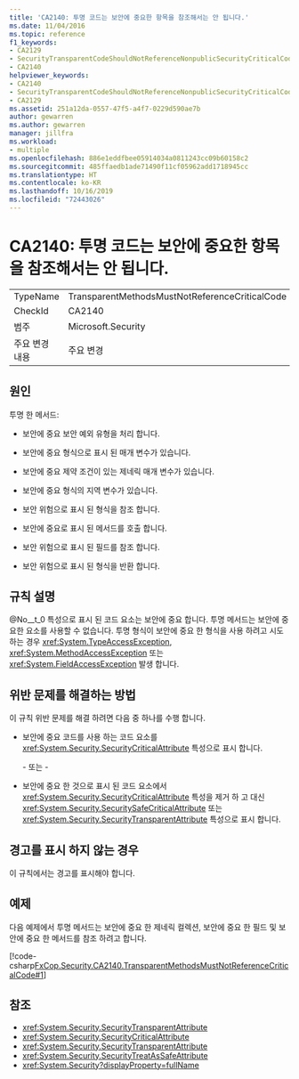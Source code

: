 ```yaml
---
title: 'CA2140: 투명 코드는 보안에 중요한 항목을 참조해서는 안 됩니다.'
ms.date: 11/04/2016
ms.topic: reference
f1_keywords:
- CA2129
- SecurityTransparentCodeShouldNotReferenceNonpublicSecurityCriticalCode
- CA2140
helpviewer_keywords:
- CA2140
- SecurityTransparentCodeShouldNotReferenceNonpublicSecurityCriticalCode
- CA2129
ms.assetid: 251a12da-0557-47f5-a4f7-0229d590ae7b
author: gewarren
ms.author: gewarren
manager: jillfra
ms.workload:
- multiple
ms.openlocfilehash: 886e1eddfbee05914034a0811243cc09b60158c2
ms.sourcegitcommit: 485ffaedb1ade71490f11cf05962add1718945cc
ms.translationtype: HT
ms.contentlocale: ko-KR
ms.lasthandoff: 10/16/2019
ms.locfileid: "72443026"
---
```

# <a name="ca2140-transparent-code-must-not-reference-security-critical-items"></a>CA2140: 투명 코드는 보안에 중요한 항목을 참조해서는 안 됩니다.

|||
|-|-|
|TypeName|TransparentMethodsMustNotReferenceCriticalCode|
|CheckId|CA2140|
|범주|Microsoft.Security|
|주요 변경 내용|주요 변경|

## <a name="cause"></a>원인

투명 한 메서드:

- 보안에 중요 보안 예외 유형을 처리 합니다.

- 보안에 중요 형식으로 표시 된 매개 변수가 있습니다.

- 보안에 중요 제약 조건이 있는 제네릭 매개 변수가 있습니다.

- 보안에 중요 형식의 지역 변수가 있습니다.

- 보안 위험으로 표시 된 형식을 참조 합니다.

- 보안에 중요로 표시 된 메서드를 호출 합니다.

- 보안 위험으로 표시 된 필드를 참조 합니다.

- 보안 위험으로 표시 된 형식을 반환 합니다.

## <a name="rule-description"></a>규칙 설명

@No__t_0 특성으로 표시 된 코드 요소는 보안에 중요 합니다. 투명 메서드는 보안에 중요한 요소를 사용할 수 없습니다. 투명 형식이 보안에 중요 한 형식을 사용 하려고 시도 하는 경우 <xref:System.TypeAccessException>, <xref:System.MethodAccessException> 또는 <xref:System.FieldAccessException> 발생 합니다.

## <a name="how-to-fix-violations"></a>위반 문제를 해결하는 방법

이 규칙 위반 문제를 해결 하려면 다음 중 하나를 수행 합니다.

- 보안에 중요 코드를 사용 하는 코드 요소를 <xref:System.Security.SecurityCriticalAttribute> 특성으로 표시 합니다.

     \- 또는 -

- 보안에 중요 한 것으로 표시 된 코드 요소에서 <xref:System.Security.SecurityCriticalAttribute> 특성을 제거 하 고 대신 <xref:System.Security.SecuritySafeCriticalAttribute> 또는 <xref:System.Security.SecurityTransparentAttribute> 특성으로 표시 합니다.

## <a name="when-to-suppress-warnings"></a>경고를 표시 하지 않는 경우

이 규칙에서는 경고를 표시해야 합니다.

## <a name="example"></a>예제

다음 예제에서 투명 메서드는 보안에 중요 한 제네릭 컬렉션, 보안에 중요 한 필드 및 보안에 중요 한 메서드를 참조 하려고 합니다.

[!code-csharp[FxCop.Security.CA2140.TransparentMethodsMustNotReferenceCriticalCode#1](../code-quality/codesnippet/CSharp/ca2140-transparent-code-must-not-reference-security-critical-items_1.cs)]

## <a name="see-also"></a>참조

- <xref:System.Security.SecurityTransparentAttribute>
- <xref:System.Security.SecurityCriticalAttribute>
- <xref:System.Security.SecurityTransparentAttribute>
- <xref:System.Security.SecurityTreatAsSafeAttribute>
- <xref:System.Security?displayProperty=fullName>

